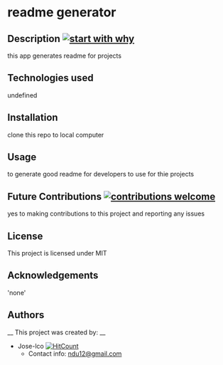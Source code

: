 
# readme generator

## Description [![start with why](https://img.shields.io/badge/start%20with-why%3F-brightgreen.svg?style=flat)](http://www.ted.com/talks/simon_sinek_how_great_leaders_inspire_action)

this app generates readme for projects

## Technologies used

undefined

## Installation

clone this repo to local computer

## Usage

to generate good readme for developers to use for thie projects

## Future Contributions [![contributions welcome](https://img.shields.io/badge/contributions-welcome-brightgreen.svg?style=flat)](https://github.com/Jose-lco/readmetogetme/issues)

yes to making contributions to this project and reporting any issues

## License

This project is licensed under MIT

## Acknowledgements
'none'

## Authors

__ This project was created by: __
* Jose-lco [![HitCount](http://hits.dwyl.com/Jose-lco/readmetogetme.svg)](http://hits.dwyl.com/Jose-lco/readmetogetme)
  * Contact info: ndu12@gmail.com
